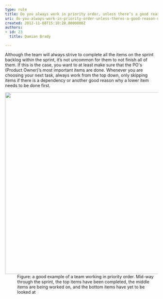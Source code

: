 ```yaml
---
type: rule
title: Do you always work in priority order, unless there’s a good reason not to?
uri: do-you-always-work-in-priority-order-unless-theres-a-good-reason-not-to
created: 2012-11-08T15:10:28.0000000Z
authors:
- id: 23
  title: Damian Brady

---
```


 Although the team will always strive to complete all the items on the sprint backlog within the sprint, it’s not uncommon for them to not finish all of them. If this is the case, you want to at least make sure that the PO's (Product Owner)’s most important items are done. 
Whenever you are choosing your next task, always work from the top down, only skipping items if there is a dependency or another good reason why a lower item needs to be done first.
<dl class="image"><dt><img src="/PublishingImages/priority-order.jpg" alt="" style="width&#58;600px;"></dt>
<dd>Figure&#58; a good example of a team working in priority order. Mid-way through the sprint, the top items have been completed, the middle items are being worked on, and the bottom items have yet to be looked at</dd></dl>
